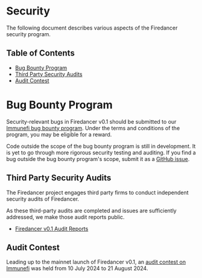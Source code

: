 # Security

The following document describes various aspects of the Firedancer security program.

## Table of Contents

- [Bug Bounty Program](#Bug-Bounty-Program)
- [Third Party Security Audits](#Third-Party-Security-Audits)
- [Audit Contest](#Audit-Contest)

# Bug Bounty Program

Security-relevant bugs in Firedancer v0.1 should be submitted to our [Immunefi bug bounty program](https://immunefi.com/bug-bounty/firedancer/).
Under the terms and conditions of the program, you may be eligible for a reward.

Code outside the scope of the bug bounty program is still in development.
It is yet to go through more rigorous security testing and auditing.
If you find a bug outside the bug bounty program's scope, submit it as a [GitHub issue](https://github.com/firedancer-io/firedancer/issues).

## Third Party Security Audits

The Firedancer project engages third party firms to conduct independent security audits of Firedancer.

As these third-party audits are completed and issues are sufficiently addressed, we make those audit reports public.

- [Firedancer v0.1 Audit Reports](https://github.com/firedancer-io/audits)

## Audit Contest

Leading up to the mainnet launch of Firedancer v0.1, an [audit contest on Immunefi](https://github.com/immunefi-team/Bounty_Boosts/tree/main/Firedancer%20v0.1) was held from 10 July 2024 to 21 August 2024.